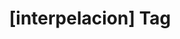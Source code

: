 ---
article_id: 0
description: List of articles under [interpelacion] tag.
image: http://huntingbears.com.ve/static/img/site/mstile-310x310.png
layout: tag
slug: interpelacion
title: '[interpelacion] Tag'
---